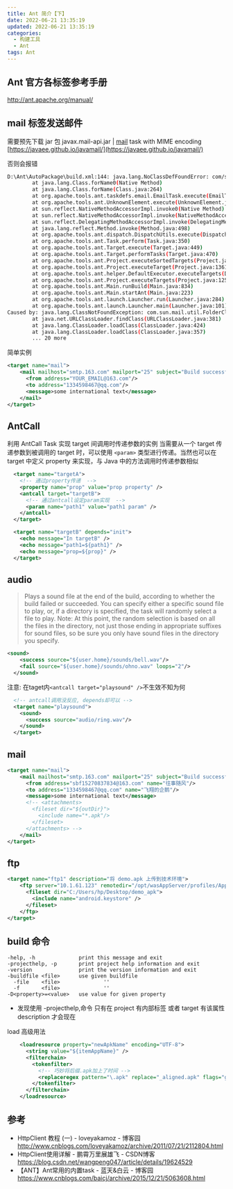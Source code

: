 ```yaml
---
title: Ant 简介【下】
date: 2022-06-21 13:35:19
updated: 2022-06-21 13:35:19
categories:
  - 构建工具
  - Ant
tags: Ant
---
```


## Ant 官方各标签参考手册

<http://ant.apache.org/manual/>

## mail 标签发送邮件

需要预先下载 jar 包
javax.mail-api.jar | [mail](http://ant.apache.org/manual/Tasks/mail.html) task with MIME encoding
[https://javaee.github.io/javamail/](https://javaee.github.io/javamail/)

否则会报错

```sh
D:\Ant\AutoPackage\build.xml:144: java.lang.NoClassDefFoundError: com/sun/mail/util/FolderClosedIOException
        at java.lang.Class.forName0(Native Method)
        at java.lang.Class.forName(Class.java:264)
        at org.apache.tools.ant.taskdefs.email.EmailTask.execute(EmailTask.java:458)
        at org.apache.tools.ant.UnknownElement.execute(UnknownElement.java:292)
        at sun.reflect.NativeMethodAccessorImpl.invoke0(Native Method)
        at sun.reflect.NativeMethodAccessorImpl.invoke(NativeMethodAccessorImpl.java:62)
        at sun.reflect.DelegatingMethodAccessorImpl.invoke(DelegatingMethodAccessorImpl.java:43)
        at java.lang.reflect.Method.invoke(Method.java:498)
        at org.apache.tools.ant.dispatch.DispatchUtils.execute(DispatchUtils.java:99)
        at org.apache.tools.ant.Task.perform(Task.java:350)
        at org.apache.tools.ant.Target.execute(Target.java:449)
        at org.apache.tools.ant.Target.performTasks(Target.java:470)
        at org.apache.tools.ant.Project.executeSortedTargets(Project.java:1388)
        at org.apache.tools.ant.Project.executeTarget(Project.java:1361)
        at org.apache.tools.ant.helper.DefaultExecutor.executeTargets(DefaultExecutor.java:41)
        at org.apache.tools.ant.Project.executeTargets(Project.java:1251)
        at org.apache.tools.ant.Main.runBuild(Main.java:834)
        at org.apache.tools.ant.Main.startAnt(Main.java:223)
        at org.apache.tools.ant.launch.Launcher.run(Launcher.java:284)
        at org.apache.tools.ant.launch.Launcher.main(Launcher.java:101)
Caused by: java.lang.ClassNotFoundException: com.sun.mail.util.FolderClosedIOException
        at java.net.URLClassLoader.findClass(URLClassLoader.java:381)
        at java.lang.ClassLoader.loadClass(ClassLoader.java:424)
        at java.lang.ClassLoader.loadClass(ClassLoader.java:357)
        ... 20 more
```

简单实例

```xml
<target name="mail">
    <mail mailhost="smtp.163.com" mailport="25" subject="Build successful" charset="utf-8" user="YOUR_EMAIL@163.com" password="YOUR PASSWORD">
      <from address="YOUR_EMAIL@163.com"/>
      <to address="1334598467@qq.com"/>
      <message>some international text</message>
    </mail>
</target>
```

## AntCall

利用 AntCall Task 实现 target 间调用时传递参数的实例  当需要从一个 target 传递参数到被调用的 target 时，可以使用 `<param>` 类型进行传递。当然也可以在 target 中定义 property 来实现，与 Java 中的方法调用时传递参数相似

```xml
  <target name="targetA">
    <!-- 通过property传递  -->
    <property name="prop" value="prop property" />
    <antcall target="targetB">
      <!-- 通过antcall设定param实现  -->
      <param name="path1" value="path1 param" />
    </antcall>
  </target>

  <target name="targetB" depends="init">
    <echo message="In targetB" />
    <echo message="path1=${path1}" />
    <echo message="prop=${prop}" />
  </target>
```

## audio

> Plays a sound file at the end of the build, according to whether the build failed or succeeded. You can specify either a specific sound file to play, or, if a directory is specified, the <sound> task will randomly select a file to play. Note: At this point, the random selection is based on all the files in the directory, not just those ending in appropriate suffixes for sound files, so be sure you only have sound files in the directory you specify.

```xml
<sound>
    <success source="${user.home}/sounds/bell.wav"/>
    <fail source="${user.home}/sounds/ohno.wav" loops="2"/>
  </sound>
```

注意: 在taget内`<antcall target="playsound" />`不生效不知为何

```xml
  <!-- antcall调用没反应, depends却可以 -->
  <target name="playsound">
    <sound>
      <success source="audio/ring.wav"/>
    </sound>
  </target>
```

## mail

```xml
<target name="mail">
    <mail mailhost="smtp.163.com" mailport="25" subject="Build successful" charset="utf-8" user="sbf15270837834@163.com" password="xxxxx">
      <from address="sbf15270837834@163.com" name="往事随风"/>
      <to address="1334598467@qq.com" name="飞翔的企鹅"/>
      <message>some international text</message>
      <!-- <attachments>
        <fileset dir="${outDir}">
          <include name="*.apk"/>
        </fileset>
      </attachments> -->
    </mail>
</target>
```

## ftp

```xml
<target name="ftp1" description="将 demo.apk 上传到技术环境">
    <ftp server="10.1.61.123" remotedir="/opt/wasAppServer/profiles/AppSrv01/installedApps/test42Node01Cell/insure-pad_war.ear/demo.war/1" userid="root" password="abc@/1py">
      <fileset dir="C:/Users/hp/Desktop/demo_apk">
        <include name="android.keystore" />
      </fileset>
    </ftp>
</target>
```

## build 命令

```text
-help, -h              print this message and exit
-projecthelp, -p       print project help information and exit
-version               print the version information and exit
-buildfile <file>      use given buildfile
  -file    <file>              ''
  -f       <file>              ''
-D<property>=<value>   use value for given property
```

* 发现使用 -projecthelp,命令 只有在 project 有内部标签 或者 target 有该属性 description 才会现在

load 高级用法

```xml
    <loadresource property="newApkName" encoding="UTF-8">
      <string value="${itemAppName}" />
      <filterchain>
        <tokenfilter>
          <!-- 巧妙将后缀.apk加上了时间 -->
          <replaceregex pattern="\.apk" replace="_aligned.apk" flags="g" />
        </tokenfilter>
      </filterchain>
    </loadresource>
```

## 参考

* HttpClient 教程 (一) - loveyakamoz - 博客园
<http://www.cnblogs.com/loveyakamoz/archive/2011/07/21/2112804.html>
* HttpClient使用详解 - 鹏霄万里展雄飞 - CSDN博客
<https://blog.csdn.net/wangpeng047/article/details/19624529>
* 【ANT】Ant常用的内置task - 蓝天&白云 - 博客园
<https://www.cnblogs.com/baicj/archive/2015/12/21/5063608.html>
